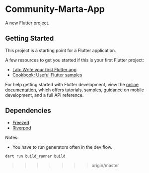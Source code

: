 # Community-Marta-App
A new Flutter project.

## Getting Started

This project is a starting point for a Flutter application.

A few resources to get you started if this is your first Flutter project:

- [Lab: Write your first Flutter app](https://docs.flutter.dev/get-started/codelab)
- [Cookbook: Useful Flutter samples](https://docs.flutter.dev/cookbook)

For help getting started with Flutter development, view the
[online documentation](https://docs.flutter.dev/), which offers tutorials,
samples, guidance on mobile development, and a full API reference.


## Dependencies 
- [Freezed](https://pub.dev/packages/freezed#how-to-use)
- [Riverpod](https://riverpod.dev/docs/essentials/first_request)


Notes:
- You have to run generators often in the dev flow. 
```sh
dart run build_runner build 
```
>>>>>>> origin/master
